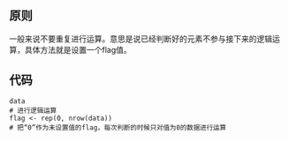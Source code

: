 ## 原则
一般来说不要重复进行运算。意思是说已经判断好的元素不参与接下来的逻辑运算，具体方法就是设置一个flag值。

## 代码
```
data
# 进行逻辑运算
flag <- rep(0, nrow(data))
# 把“0”作为未设置值的flag，每次判断的时候只对值为0的数据进行运算
```
  